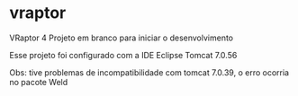 vraptor
=======

VRaptor 4 Projeto em branco para iniciar o desenvolvimento


Esse projeto foi configurado com a IDE Eclipse
Tomcat 7.0.56

Obs: tive problemas de incompatibilidade com tomcat 7.0.39, o erro ocorria no pacote Weld
